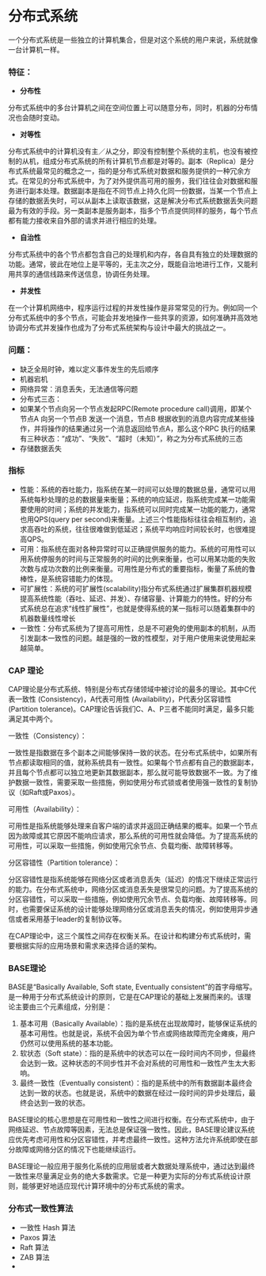 # 分布式系统

一个分布式系统是一些独立的计算机集合，但是对这个系统的用户来说，系统就像一台计算机一样。

### 特征：

- **分布性**

分布式系统中的多台计算机之间在空间位置上可以随意分布，同时，机器的分布情况也会随时变动。

- **对等性**

分布式系统中的计算机没有主／从之分，即没有控制整个系统的主机，也没有被控制的从机，组成分布式系统的所有计算机节点都是对等的。副本（Replica）是分布式系统最常见的概念之一，指的是分布式系统对数据和服务提供的一种冗余方式。在常见的分布式系统中，为了对外提供高可用的服务，我们往往会对数据和服务进行副本处理。数据副本是指在不同节点上持久化同一份数据，当某一个节点上存储的数据丢失时，可以从副本上读取该数据，这是解决分布式系统数据丢失问题最为有效的手段。另一类副本是服务副本，指多个节点提供同样的服务，每个节点都有能力接收来自外部的请求并进行相应的处理。

- **自治性**

分布式系统中的各个节点都包含自己的处理机和内存，各自具有独立的处理数据的功能。通常，彼此在地位上是平等的，无主次之分，既能自治地进行工作，又能利用共享的通信线路来传送信息，协调任务处理。

- **并发性**

在一个计算机网络中，程序运行过程的并发性操作是非常常见的行为。例如同一个分布式系统中的多个节点，可能会并发地操作一些共享的资源，如何准确并高效地协调分布式并发操作也成为了分布式系统架构与设计中最大的挑战之一。

### **问题**：

- 缺乏全局时钟，难以定义事件发生的先后顺序
- 机器宕机
- 网络异常：消息丢失，无法通信等问题
- 分布式三态：
- 如果某个节点向另一个节点发起RPC(Remote procedure call)调用，即某个节点A 向另一个节点B 发送一个消息，节点B 根据收到的消息内容完成某些操作，并将操作的结果通过另一个消息返回给节点A，那么这个RPC 执行的结果有三种状态：“成功”、“失败”、“超时（未知）”，称之为分布式系统的三态
- 存储数据丢失

### 指标

- 性能：系统的吞吐能力，指系统在某一时间可以处理的数据总量，通常可以用系统每秒处理的总的数据量来衡量；系统的响应延迟，指系统完成某一功能需要使用的时间；系统的并发能力，指系统可以同时完成某一功能的能力，通常也用QPS(query per second)来衡量。上述三个性能指标往往会相互制约，追求高吞吐的系统，往往很难做到低延迟；系统平均响应时间较长时，也很难提高QPS。
- 可用：指系统在面对各种异常时可以正确提供服务的能力。系统的可用性可以用系统停服务的时间与正常服务的时间的比例来衡量，也可以用某功能的失败次数与成功次数的比例来衡量。可用性是分布式的重要指标，衡量了系统的鲁棒性，是系统容错能力的体现。
- 可扩展性：系统的可扩展性(scalability)指分布式系统通过扩展集群机器规模提高系统性能（吞吐、延迟、并发）、存储容量、计算能力的特性。好的分布式系统总在追求“线性扩展性”，也就是使得系统的某一指标可以随着集群中的机器数量线性增长
- 一致性：分布式系统为了提高可用性，总是不可避免的使用副本的机制，从而引发副本一致性的问题。越是强的一致的性模型，对于用户使用来说使用起来越简单。

### CAP 理论

CAP理论是分布式系统、特别是分布式存储领域中被讨论的最多的理论。其中C代表一致性 (Consistency)，A代表可用性 (Availability)，P代表分区容错性 (Partition tolerance)。CAP理论告诉我们C、A、P三者不能同时满足，最多只能满足其中两个。

一致性（Consistency）：

一致性是指数据在多个副本之间能够保持一致的状态。在分布式系统中，如果所有节点都读取相同的值，就称系统具有一致性。如果每个节点都有自己的数据副本，并且每个节点都可以独立地更新其数据副本，那么就可能导致数据不一致。为了维护数据一致性，需要采取一些措施，例如使用分布式锁或者使用强一致性的复制协议（如Raft或Paxos）。

可用性（Availability）：

可用性是指系统能够处理来自客户端的请求并返回正确结果的概率。如果一个节点因为故障或其它原因不能响应请求，那么系统的可用性就会降低。为了提高系统的可用性，可以采取一些措施，例如使用冗余节点、负载均衡、故障转移等。

分区容错性（Partition tolerance）：

分区容错性是指系统能够在网络分区或者消息丢失（延迟）的情况下继续正常运行的能力。在分布式系统中，网络分区或消息丢失是很常见的问题。为了提高系统的分区容错性，可以采取一些措施，例如使用冗余节点、负载均衡、故障转移等。同时，也需要保证系统的设计能够处理网络分区或消息丢失的情况，例如使用异步通信或者采用基于leader的复制协议等。

在CAP理论中，这三个属性之间存在权衡关系。在设计和构建分布式系统时，需要根据实际的应用场景和需求来选择合适的架构。

### BASE理论

BASE是“Basically Available, Soft state, Eventually consistent”的首字母缩写。是一种用于分布式系统设计的原则，它是在CAP理论的基础上发展而来的。该理论主要由三个元素组成，分别是：

1. 基本可用（Basically Available）：指的是系统在出现故障时，能够保证系统的基本可用性。也就是说，系统不会因为单个节点或网络故障而完全瘫痪，用户仍然可以使用系统的基本功能。
2. 软状态（Soft state）：指的是系统中的状态可以在一段时间内不同步，但最终会达到一致。这种状态的不同步性并不会对系统的可用性和一致性产生太大影响。
3. 最终一致性（Eventually consistent）：指的是系统中的所有数据副本最终会达到一致的状态。也就是说，系统中的数据在经过一段时间的异步处理后，最终会达到一致的状态。

BASE理论的核心思想是在可用性和一致性之间进行权衡。在分布式系统中，由于网络延迟、节点故障等因素，无法总是保证强一致性。因此，BASE理论建议系统应优先考虑可用性和分区容错性，并考虑最终一致性。这种方法允许系统即使在部分故障或网络分区的情况下也能继续运行。

BASE理论一般应用于服务化系统的应用层或者大数据处理系统中，通过达到最终一致性来尽量满足业务的绝大多数需求。它是一种更为实际的分布式系统设计原则，能够更好地适应现代计算环境中的分布式系统的需求。

### 分布式一致性算法

- 一致性 Hash 算法
- Paxos 算法
- Raft 算法
- ZAB 算法
- 